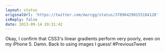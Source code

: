 ```yaml
---
layout: status
originalUrl: 'https://twitter.com/marcgg/status/378964290155184128'
isReply: false
date: 2013-09-14 19:31:42
---
```


Okay, I confirm that CSS3's linear gradients perform very poorly, even on my iPhone 5. Damn. Back to using images I guess! #PreviousTweet
